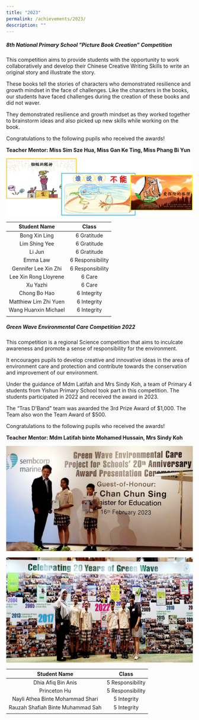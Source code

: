 ```yaml
---
title: "2023"
permalink: /achievements/2023/
description: ""
---
```

##### **8th National Primary School "Picture Book Creation" Competition**
This competition aims to provide students with the opportunity to work collaboratively and develop their Chinese Creative Writing Skills to write an original story and illustrate the story.

These books tell the stories of characters who demonstrated resilience and growth mindset in the face of challenges. 
Like the characters in the books, our students have faced challenges during the creation of these books and did not waver. 

They demonstrated resilience and growth mindset as they worked together to brainstorm ideas and also picked up new skills while working on the book.

Congratulations to the following pupils who received the awards!

**Teacher Mentor: Miss Sim Sze Hua, Miss Gan Ke Ting, Miss Phang Bi Yun**

![](/images/Achievements/2023/Picture%20Book%20Creation%20Competition.png)

| Student Name | Class |
| :--------: | :--------: |
| Bong Xin Ling | 6 Gratitude |
| Lim Shing Yee | 6 Gratitude |
| Li Jun | 6 Gratitude |
| Emma Law | 6 Responsibility |
| Gennifer Lee Xin Zhi | 6 Responsibility |
| Lee Xin Rong Lloyrene | 6 Care |
| Xu Yazhi | 6 Care |
| Chong Bo Hao | 6 Integrity |
| Matthiew Lim Zhi Yuen | 6 Integrity |
| Wang Huanxin Michael | 6 Integrity |
| | |

##### **Green Wave Environmental Care Competition 2022**
This competition is a regional Science competition that aims to inculcate awareness and promote a sense of responsibility for the environment. 

It encourages pupils to develop creative and innovative ideas in the area of environment care and protection and contribute towards the conservation and improvement of our environment.

Under the guidance of Mdm Latifah and Mrs Sindy Koh, a team of Primary 4 students from Yishun Primary School took part in this competition. The students participated in 2022 and received the award in 2023. 

The “Tras D'Band" team was awarded the 3rd Prize Award of $1,000. The Team also won the Team Award of $500.

Congratulations to the following pupils who received the awards!

**Teacher Mentor: Mdm Latifah binte Mohamed Hussain, Mrs Sindy Koh**

![students receiving the award from the GOH, Mr Chan Chun Sing, Minister of Education on 16th February 2023](/images/Achievements/2023/Green%20Wave%20Environmental%20Care%20Competition.png)

![Our proud winners](/images/Achievements/2023/Green%20Wave%20Environmental%20Care%20Competition%202.jpg)

| Student Name | Class |
| :--------: | :--------: |
| Dhia Afiq Bin Anis | 5 Responsibility |
| Princeton Hu | 5 Responsibility |
| Nayli Athea Binte Mohammad Shari | 5 Integrity |
| Rauzah Shafiah Binte Muhammad Sah | 5 Integrity |
| | |